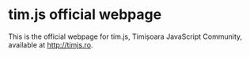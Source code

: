 # tim.js official webpage

This is the official webpage for tim.js, Timișoara JavaScript Community, available at http://timjs.ro.
